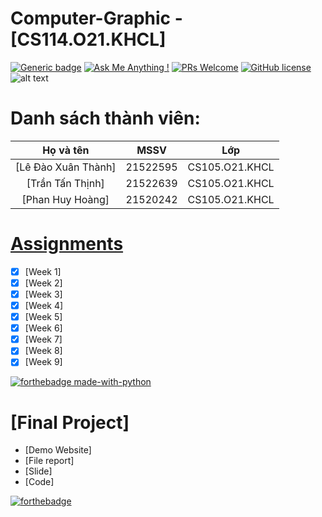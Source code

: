 # Computer-Graphic - [CS114.O21.KHCL]
[![Generic badge](https://img.shields.io/badge/Status-working-<COLOR>.svg)](https://shields.io/)
[![Ask Me Anything !](https://img.shields.io/badge/Ask%20me-anything-1abc9c.svg)](https://github.com/anhquan075/CS114.L22.KHCL/issues/new)
[![PRs Welcome](https://img.shields.io/badge/PRs-welcome-brightgreen.svg?style=flat-square)](http://makeapullrequest.com)
[![GitHub license](https://img.shields.io/github/license/Naereen/StrapDown.js.svg)](https://github.com/anhquan075/CS114.L22.KHCL/blob/master/LICENSE)
![alt text](https://img.shields.io/badge/Laguage-Python-green)

# Danh sách thành viên:
| Họ và tên      | MSSV | Lớp     |
| :----:        |    :----:   |          :----: |
| [Lê Đào Xuân Thành]     | 21522595       | CS105.O21.KHCL  |
| [Trần Tấn Thịnh]  | 21522639        | CS105.O21.KHCL      |
| [Phan Huy Hoàng]   | 21520242        | CS105.O21.KHCL      |
# [Assignments](https://github.com/anhquan075/CS114.L22.KHCL/tree/main/Assignments "Assignments")

- [x] [Week 1]
- [x] [Week 2]
- [x] [Week 3]
- [x] [Week 4]
- [x] [Week 5]
- [x] [Week 6]
- [x] [Week 7]
- [x] [Week 8]
- [x] [Week 9]

[![forthebadge made-with-python](http://ForTheBadge.com/images/badges/made-with-python.svg)](https://www.python.org/)
# [Final Project]
- [Demo Website]
- [File report]
- [Slide]
- [Code]
 
[![forthebadge](https://forthebadge.com/images/badges/built-with-love.svg)](https://forthebadge.com)
